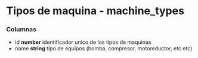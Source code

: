 # Tipos de maquina - machine_types
### Columnas
- id **number** identificador unico de los tipos de maquinas
- name **string** tipo de equipos (bomba, compresor, motoreductor, etc etc)